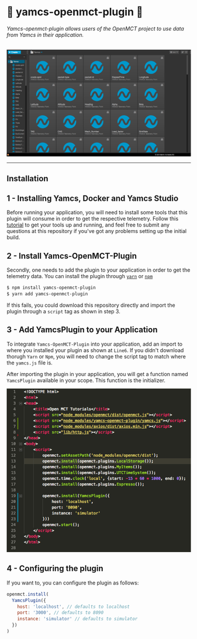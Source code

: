 # :rocket: yamcs-openmct-plugin :rocket:

######  Yamcs-openmct-plugin allows users of the OpenMCT project to use data from Yamcs in their application. 

![](telemetry_src.png)

---
## Installation


## 1 - Installing Yamcs, Docker and Yamcs Studio

Before running your application, you will need to install some tools that this plugin will consume in order to get the respective telemetry. Follow this [tutorial](http://www.yamcs.org/running/) to get your tools up and running, and feel free to submit any questions at this repository if you've got any problems setting up the initial build.

## 2 - Install Yamcs-OpenMCT-Plugin

Secondly, one needs to add the plugin to your application in order to get the telemetry data. You can install the plugin through [`yarn`](https://yarnpkg.com/lang/en/) or [`npm`](https://www.npmjs.com/)

```sh
$ npm install yamcs-openmct-plugin
$ yarn add yamcs-openmct-plugin
```

If this fails, you could download this repository directly and import the plugin through a `script` tag as shown in step 3. 

## 3 - Add YamcsPlugin to your Application

To integrate `Yamcs-OpenMCT-Plugin` into your application, add an import to where you installed your plugin as shown at `Line6`. If you didn't download thorugh `Yarn` or `Npm`, you will need to change the script tag to match where the `yamcs.js` file is. 

After importing the plugin in your application, you will get a function named `YamcsPlugin` available in your scope. This function is the initializer.

![](yamcs_src.png)

## 4 - Configuring the plugin

If you want to, you can configure the plugin as follows:

```js
openmct.install(
  YamcsPlugin({
    host: 'localhost', // defaults to localhost
    port: '3000', // defaults to 8090
    instance: 'simulator' // defaults to simulator
  })
)
```
